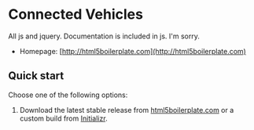 # Connected Vehicles

All js and jquery. Documentation is included in js. I'm sorry.

* Homepage: [http://html5boilerplate.com](http://html5boilerplate.com)


## Quick start

Choose one of the following options:

1. Download the latest stable release from
   [html5boilerplate.com](http://html5boilerplate.com/) or a custom build from
   [Initializr](http://www.initializr.com).


